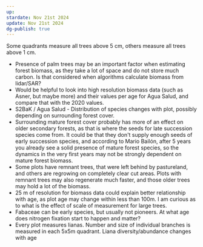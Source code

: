 ```yaml
---
up: 
stardate: Nov 21st 2024
update: Nov 21st 2024
dg-publish: true
---
```

Some quadrants measure all trees above 5 cm, others measure all trees above 1 cm. 

- Presence of palm trees may be an important factor when estimating forest biomass, as they take a lot of space and do not store much carbon. Is that considered when algorithms calculate biomass from lidar/SAR?
- Would be helpful to look into high resolution biomass data (such as Asner, but maybe more) and their values per age for Agua Salud, and compare that with the 2020 values.
- S2BaK / Agua Salud - Distribution of species changes with plot, possibly depending on surrounding forest cover.
- Surrounding mature forest cover probably has more of an effect on older secondary forests, as that is where the seeds for late succession species come from. It could be that they don't supply enough seeds of early succession species, and according to Mario Bailón, after 5 years you already see a solid presence of mature forest species, so the dynamics in the very first years may not be strongly dependent on mature forest biomass.
- Some plots have remnant trees, that were left behind by pastureland, and others are regrowing on completely clear cut areas. Plots with remnant trees may also regenerate much faster, and those older trees may hold a lot of the biomass.
- 25 m of resolution for biomass data could explain better relationship with age, as plot age may change within less than 100m. I am curious as to what is the effect of scale of measurement for large trees.
- Fabaceae can be early species, but usually not pioneers. At what age does nitrogen fixation start to happen and matter?
- Every plot measures lianas. Number and size of individual branches is measured in each 5x5m quadrant. Liana diversity/abundance changes with age